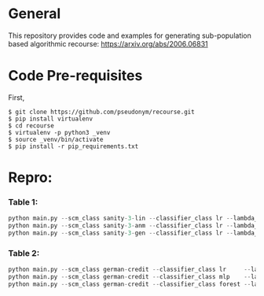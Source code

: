 # General

This repository provides code and examples for generating sub-population based algorithmic recourse: https://arxiv.org/abs/2006.06831

# Code Pre-requisites

First,
```console
$ git clone https://github.com/pseudonym/recourse.git
$ pip install virtualenv
$ cd recourse
$ virtualenv -p python3 _venv
$ source _venv/bin/activate
$ pip install -r pip_requirements.txt
```


# Repro:

### Table 1:
```python
python main.py --scm_class sanity-3-lin --classifier_class lr --lambda_lcb 2. --optimization_approach grad_descent --grad_descent_epochs 1000 --batch_number 0 --sample_count 50
python main.py --scm_class sanity-3-anm --classifier_class lr --lambda_lcb 2. --optimization_approach grad_descent --grad_descent_epochs 1000 --batch_number 0 --sample_count 50
python main.py --scm_class sanity-3-gen --classifier_class lr --lambda_lcb 2. --optimization_approach grad_descent --grad_descent_epochs 1000 --batch_number 0 --sample_count 50
```

### Table 2:
```python
python main.py --scm_class german-credit --classifier_class lr     --lambda_lcb 2.5 --optimization_approach grad_descent --grad_descent_epochs 1000 --non_intervenable_nodes x1 x2 x5 --batch_number 0 --sample_count 50
python main.py --scm_class german-credit --classifier_class mlp    --lambda_lcb 2.5 --optimization_approach grad_descent --grad_descent_epochs 1000 --non_intervenable_nodes x1 x2 x5 --batch_number 0 --sample_count 50
python main.py --scm_class german-credit --classifier_class forest --lambda_lcb 2.5 --optimization_approach brute_force  --grid_search_bins 10      --non_intervenable_nodes x1 x2 x5 --batch_number 0 --sample_count 50
```


